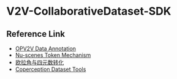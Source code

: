 # V2V-CollaborativeDataset-SDK

## Reference Link
- [OPV2V Data Annotation](https://opencood.readthedocs.io/en/latest/md_files/data_annotation_tutorial.html)
- [Nu-scenes Token Mechanism](https://www.nuscenes.org/nuscenes)
- [欧拉角与四元数转化](https://www.pudn.com/news/63638cb9272bb74d4424895c.html)
- [Coperception Dataset Tools](https://coperception.readthedocs.io/en/latest/tools/det/)